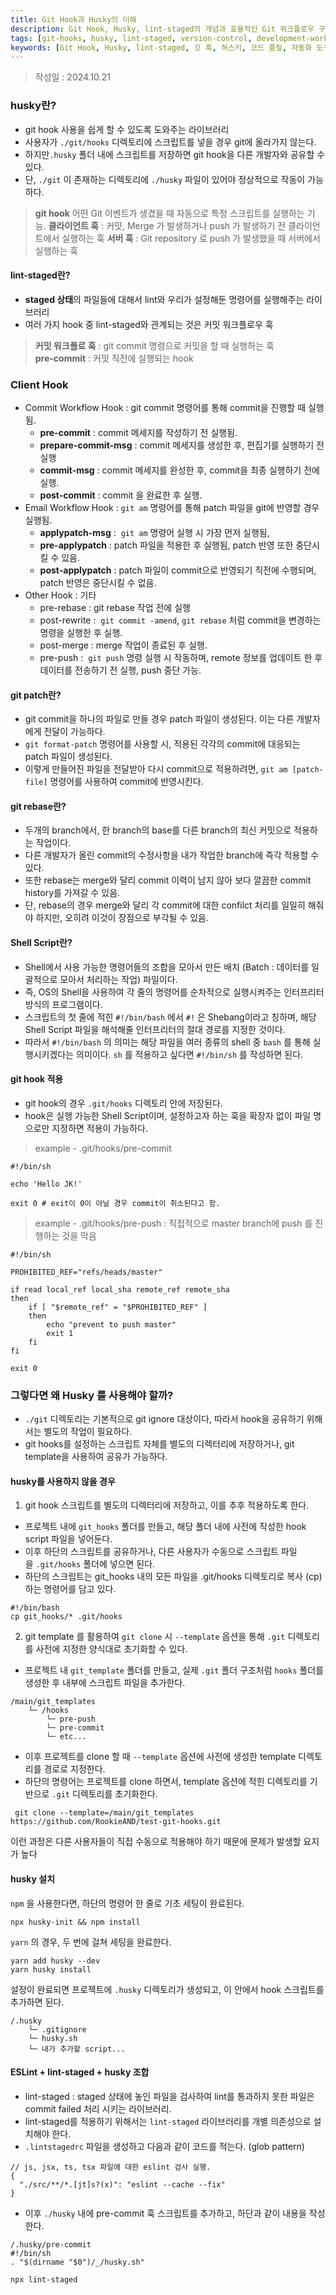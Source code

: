 ```yaml
---
title: Git Hook과 Husky의 이해
description: Git Hook, Husky, lint-staged의 개념과 효율적인 Git 워크플로우 구성 방법
tags: [git-hooks, husky, lint-staged, version-control, development-workflow, code-quality, automation-tools]
keywords: [Git Hook, Husky, lint-staged, 깃 훅, 허스키, 코드 품질, 자동화 도구, 개발 워크플로우]
---
```


>작성일 : 2024.10.21
### husky란?
- git hook 사용을 쉽게 할 수 있도록 도와주는 라이브러리
- 사용자가 `./git/hooks` 디렉토리에 스크립트를 넣을 경우 git에 올라가지 않는다.
- 하지만`.husky` 폴더 내에 스크립트를 저장하면 git hook을 다른 개발자와 공유할 수 있다.
- 단, `./git` 이 존재하는 디렉토리에 `./husky` 파일이 있어야 정상적으로 작동이 가능하다.

> **git hook**
> 어떤 Git 이벤트가 생겼을 때 자동으로 특정 스크립트를 실행하는 기능.
> **클라이언트 훅** : 커밋, Merge 가 발생하거나 push 가 발생하기 전 클라이언트에서 실행하는 훅
> **서버 훅** : Git repository 로 push 가 발생했을 때 서버에서 실행하는 훅

#### lint-staged란?
- **staged 상태**의 파일들에 대해서 lint와 우리가 설정해둔 명령어를 실행해주는 라이브러리
- 여러 가지 hook 중 lint-staged와 관계되는 것은 커밋 워크플로우 훅
> **커밋 워크플로 훅** : git commit 명령으로 커밋을 할 때 실행하는 훅  
> **pre-commit** : 커밋 직전에 실행되는 hook

### Client Hook
- Commit Workflow Hook : git commit 명령어를 통해 commit을 진행할 때 실행됨.
    - **pre-commit** : 
	    commit 메세지를 작성하기 전 실행됨.
    - **prepare-commit-msg** : 
	    commit 메세지를 생성한 후, 편집기를 실행하기 전 실행
    - **commit-msg** : 
	    commit 메세지를 완성한 후, commit을 최종 실행하기 전에 실행.
    - **post-commit** : 
	    commit 을 완료한 후 실행.
- Email Workflow Hook : `git am` 명령어를 통해 patch 파일을 git에 반영할 경우 실행됨.
    - **applypatch-msg** : 
	    `git am` 명령어 실행 시 가장 먼저 실행됨,
    - **pre-applypatch** : 
	    patch 파일을 적용한 후 실행됨, patch 반영 또한 중단시킬 수 있음.
    - **post-applypatch** : 
		patch 파일이 commit으로 반영되기 직전에 수행되며, patch 반영은 중단시킬 수 없음.
- Other Hook : 기타
    - pre-rebase : 
	    git rebase 작업 전에 실행
    - post-rewrite : 
	    `git commit -amend`, `git rebase` 처럼 commit을 변경하는 명령을 실행한 후 실행.
    - post-merge : 
	    merge 작업이 종료된 후 실행.
    - pre-push : 
	    `git push` 명령 실행 시 작동하며, remote 정보를 업데이트 한 후 데이터를 전송하기 전 실행, push 중단 가능.

#### git patch란?
- git commit을 하나의 파일로 만들 경우 patch 파일이 생성된다. 이는 다른 개발자에게 전달이 가능하다.
- `git format-patch` 명령어를 사용할 시, 적용된 각각의 commit에 대응되는 patch 파일이 생성된다.
- 이렇게 만들어진 파일을 전달받아 다시 commit으로 적용하려면, `git am [patch-file]` 명령어를 사용하여 commit에 반영시킨다.

#### git rebase란?
- 두개의 branch에서, 한 branch의 base를 다른 branch의 최신 커밋으로 적용하는 작업이다.
- 다른 개발자가 올린 commit의 수정사항을 내가 작업한 branch에 즉각 적용할 수 있다.
- 또한 rebase는 merge와 달리 commit 이력이 남지 않아 보다 깔끔한 commit history를 가져갈 수 있음.
- 단, rebase의 경우 merge와 달리 각 commit에 대한 confilct 처리를 일일히 해줘야 하지만, 오히려 이것이 장점으로 부각될 수 있음.

#### Shell Script란?
- Shell에서 사용 가능한 명령어들의 조합을 모아서 만든 배치 (Batch : 데이터를 일괄적으로 모아서 처리하는 작업) 파일이다.
- 즉, OS의 Shell을 사용하여 각 줄의 명령어를 순차적으로 실행시켜주는 인터프리터 방식의 프로그램이다.
- 스크립트의 첫 줄에 적힌 `#!/bin/bash` 에서 `#!` 은 Shebang이라고 칭하며, 해당 Shell Script 파일을 해석해줄 인터프리터의 절대 경로를 지정한 것이다.
- 따라서 `#!/bin/bash` 의 의미는 해당 파일을 여러 종류의 shell 중 `bash` 를 통해 실행시키겠다는 의미이다. `sh` 를 적용하고 싶다면 `#!/bin/sh` 를 작성하면 된다.

#### git hook 적용
- git hook의 경우 `.git/hooks` 디렉토리 안에 저장된다.
- hook은 실행 가능한 Shell Script이며, 설정하고자 하는 훅을 확장자 없이 파일 명으로만 지정하면 적용이 가능하다.
> example - .git/hooks/pre-commit
```null
#!/bin/sh

echo 'Hello JK!'

exit 0 # exit이 0이 아닐 경우 commit이 취소된다고 함.
```

> example - .git/hooks/pre-push  : 직접적으로 master branch에 push 를 진행하는 것을 막음
```null
#!/bin/sh

PROHIBITED_REF="refs/heads/master"
​
if read local_ref local_sha remote_ref remote_sha
then
    if [ "$remote_ref" = "$PROHIBITED_REF" ]
    then
        echo "prevent to push master"
        exit 1
    fi
fi

exit 0
```

### 그렇다면 왜 Husky 를 사용해야 할까?
- `./git` 디렉토리는 기본적으로 git ignore 대상이다, 따라서 hook을 공유하기 위해서는 별도의 작업이 필요하다.
- git hooks를 설정하는 스크립트 자체를 별도의 디렉터리에 저장하거나, git template을 사용하여 공유가 가능하다.

#### husky를 사용하지 않을 경우
1. git hook 스크립트를 별도의 디렉터리에 저장하고, 이를 추후 적용하도록 한다.
- 프로젝트 내에 `git_hooks` 폴더를 만들고, 해당 폴더 내에 사전에 작성한 hook script 파일을 넣어둔다.
- 이후 하단의 스크립트를 공유하거나, 다른 사용자가 수동으로 스크립트 파일을 `.git/hooks` 폴더에 넣으면 된다.
- 하단의 스크립트는 git_hooks 내의 모든 파일을 .git/hooks 디렉토리로 복사 (cp) 하는 명령어를 담고 있다.
```null
#!/bin/bash
cp git_hooks/* .git/hooks
```

2. git template 를 활용하여 `git clone` 시 `--template` 옵션을 통해 `.git` 디렉토리를 사전에 지정한 양식대로 초기화할 수 있다.
- 프로젝트 내 `git_template` 폴더를 만들고, 실제 `.git` 폴더 구조처럼 `hooks` 폴더를 생성한 후 내부에 스크립트 파일을 추가한다.
```null
/main/git_templates
    └─ /hooks
        └─ pre-push
        └─ pre-commit
        └─ etc...
```
- 이후 프로젝트를 clone 할 때 `--template` 옵션에 사전에 생성한 template 디렉토리를 경로로 지정한다.
- 하단의 명령어는 프로젝트를 clone 하면서, template 옵션에 적힌 디렉토리를 기반으로 `.git` 디렉토리를 초기화한다.
```null
 git clone --template=/main/git_templates https://github.com/RookieAND/test-git-hooks.git
```

이런 과정은 다른 사용자들이 직접 수동으로 적용해야 하기 때문에 문제가 발생할 요지가 높다

#### husky 설치
`npm` 을 사용한다면, 하단의 명령어 한 줄로 기초 세팅이 완료된다.
```null
npx husky-init && npm install
```

`yarn` 의 경우, 두 번에 걸쳐 세팅을 완료한다.
```null
yarn add husky --dev
yarn husky install
```

설정이 완료되면 프로젝트에 `.husky` 디렉토리가 생성되고, 이 안에서 hook 스크립트를 추가하면 된다.
```null
/.husky
    └─ .gitignore
    └─ husky.sh
    └─ 내가 추가할 script...
```

#### ESLint + lint-staged + husky 조합
- lint-staged : staged 상태에 놓인 파일을 검사하여 lint를 통과하지 못한 파일은 commit failed 처리 시키는 라이브러리.
- lint-staged를 적용하기 위해서는 `lint-staged` 라이브러리를 개별 의존성으로 설치해야 한다.
- `.lintstagedrc` 파일을 생성하고 다음과 같이 코드를 적는다. (glob pattern)
```null
// js, jsx, ts, tsx 파일에 대한 eslint 검사 실행.
{
  "./src/**/*.[jt]s?(x)": "eslint --cache --fix"
}
```
- 이후 `./husky` 내에 pre-commit 훅 스크립트를 추가하고, 하단과 같이 내용을 작성한다.

```null
/.husky/pre-commit
#!/bin/sh
. "$(dirname "$0")/_/husky.sh"

npx lint-staged
```